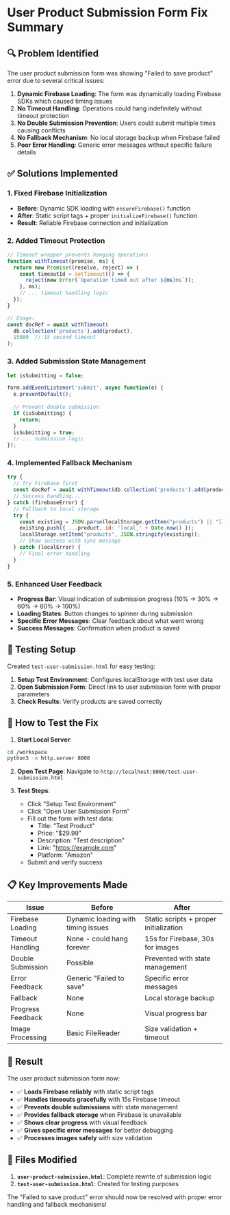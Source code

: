 # User Product Submission Form Fix Summary

## 🔍 Problem Identified
The user product submission form was showing "Failed to save product" error due to several critical issues:

1. **Dynamic Firebase Loading**: The form was dynamically loading Firebase SDKs which caused timing issues
2. **No Timeout Handling**: Operations could hang indefinitely without timeout protection  
3. **No Double Submission Prevention**: Users could submit multiple times causing conflicts
4. **No Fallback Mechanism**: No local storage backup when Firebase failed
5. **Poor Error Handling**: Generic error messages without specific failure details

## ✅ Solutions Implemented

### 1. **Fixed Firebase Initialization**
- **Before**: Dynamic SDK loading with `ensureFirebase()` function
- **After**: Static script tags + proper `initializeFirebase()` function
- **Result**: Reliable Firebase connection and initialization

### 2. **Added Timeout Protection**
```javascript
// Timeout wrapper prevents hanging operations
function withTimeout(promise, ms) {
  return new Promise((resolve, reject) => {
    const timeoutId = setTimeout(() => {
      reject(new Error(`Operation timed out after ${ms}ms`));
    }, ms);
    // ... timeout handling logic
  });
}

// Usage:
const docRef = await withTimeout(
  db.collection('products').add(product),
  15000  // 15 second timeout
);
```

### 3. **Added Submission State Management**
```javascript
let isSubmitting = false;

form.addEventListener('submit', async function(e) {
  e.preventDefault();
  
  // Prevent double submission
  if (isSubmitting) {
    return;
  }
  isSubmitting = true;
  // ... submission logic
});
```

### 4. **Implemented Fallback Mechanism**
```javascript
try {
  // Try Firebase first
  const docRef = await withTimeout(db.collection('products').add(product), 15000);
  // Success handling...
} catch (firebaseError) {
  // Fallback to local storage
  try {
    const existing = JSON.parse(localStorage.getItem("products") || "[]");
    existing.push({ ...product, id: 'local_' + Date.now() });
    localStorage.setItem("products", JSON.stringify(existing));
    // Show success with sync message
  } catch (localError) {
    // Final error handling
  }
}
```

### 5. **Enhanced User Feedback**
- **Progress Bar**: Visual indication of submission progress (10% → 30% → 60% → 80% → 100%)
- **Loading States**: Button changes to spinner during submission
- **Specific Error Messages**: Clear feedback about what went wrong
- **Success Messages**: Confirmation when product is saved

## 🧪 Testing Setup

Created `test-user-submission.html` for easy testing:
1. **Setup Test Environment**: Configures localStorage with test user data
2. **Open Submission Form**: Direct link to user submission form with proper parameters
3. **Check Results**: Verify products are saved correctly

## 🚀 How to Test the Fix

1. **Start Local Server**:
```bash
cd /workspace
python3 -m http.server 8000
```

2. **Open Test Page**: 
Navigate to `http://localhost:8000/test-user-submission.html`

3. **Test Steps**:
   - Click "Setup Test Environment"
   - Click "Open User Submission Form"
   - Fill out the form with test data:
     - Title: "Test Product"
     - Price: "$29.99"
     - Description: "Test description"
     - Link: "https://example.com"
     - Platform: "Amazon"
   - Submit and verify success

## 📋 Key Improvements Made

| Issue | Before | After |
|-------|---------|--------|
| Firebase Loading | Dynamic loading with timing issues | Static scripts + proper initialization |
| Timeout Handling | None - could hang forever | 15s for Firebase, 30s for images |
| Double Submission | Possible | Prevented with state management |
| Error Feedback | Generic "Failed to save" | Specific error messages |
| Fallback | None | Local storage backup |
| Progress Feedback | None | Visual progress bar |
| Image Processing | Basic FileReader | Size validation + timeout |

## 🎯 Result

The user product submission form now:
- ✅ **Loads Firebase reliably** with static script tags
- ✅ **Handles timeouts gracefully** with 15s Firebase timeout
- ✅ **Prevents double submissions** with state management
- ✅ **Provides fallback storage** when Firebase is unavailable
- ✅ **Shows clear progress** with visual feedback
- ✅ **Gives specific error messages** for better debugging
- ✅ **Processes images safely** with size validation

## 🔧 Files Modified

1. **`user-product-submission.html`**: Complete rewrite of submission logic
2. **`test-user-submission.html`**: Created for testing purposes

The "Failed to save product" error should now be resolved with proper error handling and fallback mechanisms!